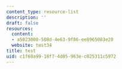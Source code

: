 ```yaml
---
content_type: resource-list
description: ''
draft: false
resources:
  content:
  - a5023000-508d-4e63-9f86-ee8965083e20
  website: test34
title: test
uid: c1f60a99-18f7-4d05-963e-c025311c5972
---
```

